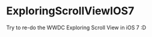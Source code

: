ExploringScrollViewIOS7
=======================

Try to re-do the WWDC Exploring Scroll View in iOS 7 :D
